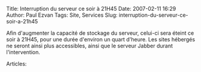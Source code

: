 Title: Interruption du serveur ce soir à 21H45
Date: 2007-02-11 16:29
Author: Paul Ezvan
Tags: Site, Services
Slug: interruption-du-serveur-ce-soir-a-21h45

Afin d'augmenter la capacité de stockage du serveur, celui-ci sera
éteint ce soir à 21H45, pour une durée d'environ un quart d'heure. Les
sites hébergés ne seront ainsi plus accessibles, ainsi que le serveur
Jabber durant l'intervention.

Articles: 

